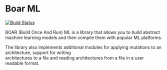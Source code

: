 # Boar ML

[![Build Status](https://travis-ci.org/DobromirM/BoarML.svg?branch=master)](https://travis-ci.org/DobromirM/BoarML)

BOAR (Build Once And Run) ML is a library that allows you to build abstract machine
learning models and then compile them with popular ML platforms.

The library also implements additional modules for applying mutations to an architecture, support  for  writing  
architectures to a file and reading architectures from a file in a user readable format.